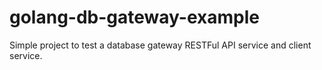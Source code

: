 golang-db-gateway-example
=========================

Simple project to test a database gateway RESTFul API service and client service.



